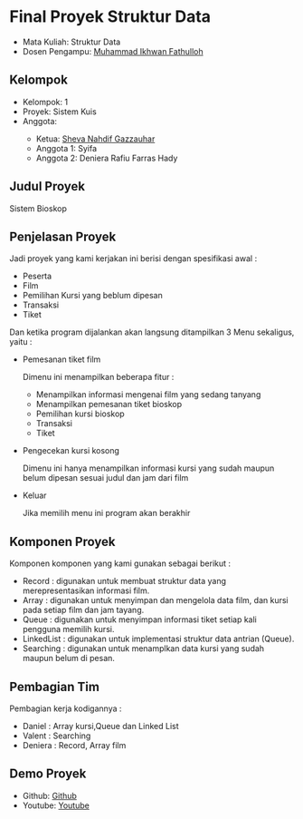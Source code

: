 # Final Proyek Struktur Data
<ul>
  <li>Mata Kuliah: Struktur Data</li>
  <li>Dosen Pengampu: <a href="https://github.com/Muhammad-Ikhwan-Fathulloh">Muhammad Ikhwan Fathulloh</a></li>
</ul>

## Kelompok
<ul>
  <li>Kelompok: 1</li>
  <li>Proyek: Sistem Kuis</li>
  <li>Anggota:</li>
  <ul>
    <li>Ketua: <a href="https://github.com/danzwel">Sheva Nahdif Gazzauhar</a></li>
    <li>Anggota 1: Syifa </a></li>
    <li>Anggota 2: Deniera Rafiu Farras Hady</a></li>
  </ul>
</ul>

## Judul Proyek
<p>Sistem Bioskop</p>

## Penjelasan Proyek
<p>Jadi proyek yang kami kerjakan ini berisi dengan spesifikasi awal : </p>
<ul>
  <li>Peserta</li>
  <li>Film</li>
  <li>Pemilihan Kursi yang beblum dipesan</li>
  <li>Transaksi</li>
  <li>Tiket</li>
</ul>

<p>Dan ketika program dijalankan akan langsung ditampilkan 3 Menu sekaligus, yaitu :</p>
<ul>
  <li>Pemesanan tiket film</li>
  <p>Dimenu ini menampilkan beberapa fitur : </p>
  <ul>
    <li>Menampilkan informasi mengenai film yang sedang tanyang</li>
    <li>Menampilkan pemesanan tiket bioskop</li>
    <li>Pemilihan kursi bioskop</li>
    <li>Transaksi</li>
    <li>Tiket</li>
  </ul>
  <p></p>
  <li>Pengecekan kursi kosong</li>
  <p>Dimenu ini hanya menampilkan informasi kursi yang sudah maupun belum dipesan sesuai judul dan jam dari film</p>
  <li>Keluar</li>
  <p>Jika memilih menu ini program akan berakhir</p>
</ul>

## Komponen Proyek
<p>Komponen komponen yang kami gunakan sebagai berikut :</p>
<ul>
  <li>Record : digunakan untuk membuat struktur data yang merepresentasikan informasi film.</li>
  <li>Array : digunakan untuk menyimpan dan mengelola data film, dan kursi pada setiap film dan jam tayang.</li>
  <li>Queue : digunakan untuk menyimpan informasi tiket setiap kali pengguna memilih kursi.</li>
  <li>LinkedList : digunakan untuk implementasi struktur data antrian (Queue). </li>
  <li>Searching : digunakan untuk menamplkan data kursi yang sudah maupun belum di pesan.</li>
</ul>

## Pembagian Tim
<p>Pembagian kerja kodigannya : </p>
<ul>
  <li>Daniel : Array kursi,Queue dan Linked List</li>
  <li>Valent : Searching</li>
  <li>Deniera : Record, Array film</li>
</ul>

## Demo Proyek
<ul>
  <li>Github: <a href="https://github.com/danzwel/FinalProyekSturkturData-Bioskop-/tree/main/src/strukturdata_bioskop">Github</a></li>
  <li>Youtube: <a href="">Youtube</a></li>
</ul>
